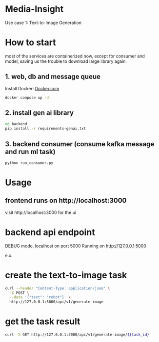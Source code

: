 # Media-Insight
Use case 1: Text-to-Image Generation


# How to start
most of the services are containerized now,
except for consumer and model, 
saving us the trouble to download large library again.

## 1. web, db and message queue
Install Docker: [Docker.com](https://www.docker.com/)
```sh
docker compose up -d
```

## 2. install gen ai library
```sh
cd backend
pip install -r requirements-genai.txt
```

## 3. backend consumer (consume kafka message and run ml task)
```sh
python run_consumer.py
```

# Usage

## frontend runs on http://localhost:3000
visit http://localhost:3000 for the ui


# backend api endpoint
DEBUG mode, localhost on port 5000
Running on http://127.0.0.1:5000

e.x.
# create the text-to-image task
```sh
curl --header "Content-Type: application/json" \
  -X POST \
  --data '{"text": "robot"}' \
  http://127.0.0.1:5000/api/v1/generate-image
```
# get the task result
```sh
curl -X GET http://127.0.0.1:5000/api/v1/generate-image/${task_id}
```

